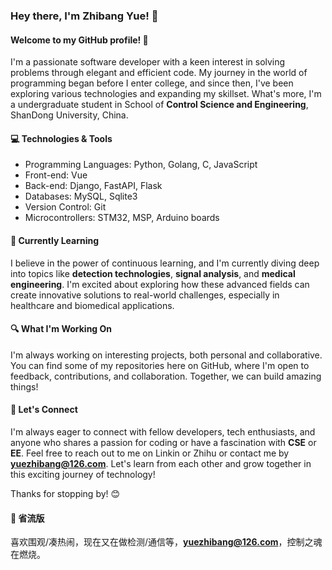 ### Hey there, I'm Zhibang Yue! 👋

#### Welcome to my GitHub profile! 🚀

I'm a passionate software developer with a keen interest in solving problems through elegant and efficient code. My journey in the world of programming began before I enter college, and since then, I've been exploring various technologies and expanding my skillset.
What's more, I'm a undergraduate student in School of **Control Science and Engineering**, ShanDong University, China.

#### 💻 Technologies & Tools

- Programming Languages: Python, Golang, C, JavaScript 
- Front-end: Vue
- Back-end: Django, FastAPI, Flask
- Databases: MySQL, Sqlite3
- Version Control: Git
- Microcontrollers: STM32, MSP, Arduino boards

#### 🌱 Currently Learning

I believe in the power of continuous learning, and I'm currently diving deep into topics like **detection technologies**, **signal analysis**, and **medical engineering**. I'm excited about exploring how these advanced fields can create innovative solutions to real-world challenges, especially in healthcare and biomedical applications.

#### 🔍 What I'm Working On

I'm always working on interesting projects, both personal and collaborative. You can find some of my repositories here on GitHub, where I'm open to feedback, contributions, and collaboration. Together, we can build amazing things!

#### 🤝 Let's Connect

I'm always eager to connect with fellow developers, tech enthusiasts, and anyone who shares a passion for coding or have a fascination with **CSE** or **EE**. Feel free to reach out to me on Linkin or Zhihu or contact me by **yuezhibang@126.com**. Let's learn from each other and grow together in this exciting journey of technology!

Thanks for stopping by! 😊

#### 🤔 省流版
喜欢围观/凑热闹，现在又在做检测/通信等，**yuezhibang@126.com**，控制之魂在燃烧。


<!--
**ZhibangYue/ZhibangYue** is a ✨ _special_ ✨ repository because its `README.md` (this file) appears on your GitHub profile.

Here are some ideas to get you started:

- 🔭 I’m currently working on ...
- 🌱 I’m currently learning ...
- 👯 I’m looking to collaborate on ...
- 🤔 I’m looking for help with ...
- 💬 Ask me about ...
- 📫 How to reach me: ...
- 😄 Pronouns: ...
- ⚡ Fun fact: ...
-->
